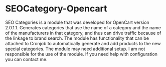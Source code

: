 # SEOCategory-Opencart
SEO Categories is a module that was developed for OpenCart version 2.0.1.1.  Generates categories that use the name of a category and the name of the manufacturers in that category, and thus can drive traffic because of the linkage to brand search.  The module has functionality that can be attached to Cronjob to automatically generate and add products to the new special categories.  The module may need additional setup. I am not responsible for the use of the module.  If you need help with configuration you can contact me.
